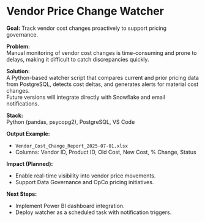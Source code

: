 # Vendor Price Change Watcher

**Goal:** Track vendor cost changes proactively to support pricing governance.

**Problem:**  
Manual monitoring of vendor cost changes is time-consuming and prone to delays, making it difficult to catch discrepancies quickly.

**Solution:**  
A Python-based watcher script that compares current and prior pricing data from PostgreSQL, detects cost deltas, and generates alerts for material cost changes.  
Future versions will integrate directly with Snowflake and email notifications.

**Stack:**  
Python (pandas, psycopg2), PostgreSQL, VS Code  

**Output Example:**  
- `Vendor_Cost_Change_Report_2025-07-01.xlsx`  
- Columns: Vendor ID, Product ID, Old Cost, New Cost, % Change, Status  

**Impact (Planned):**  
- Enable real-time visibility into vendor price movements.  
- Support Data Governance and OpCo pricing initiatives.  

**Next Steps:**  
- Implement Power BI dashboard integration.  
- Deploy watcher as a scheduled task with notification triggers.
